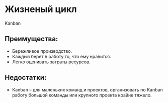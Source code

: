 # Жизненый цикл
Kanban

## Преимущества:

 - Бережливое производство.
 - Каждый берет в работу то, что ему нравится.
 - Легко оценивать затраты ресурсов.

## Недостатки:

 - Kanban – для маленьких команд и проектов, организовать по Kanban работу большой команды или крупного проекта крайне тяжело.
